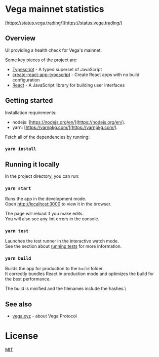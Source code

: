# Vega mainnet statistics

[https://status.vega.trading/](https://status.vega.trading/)

## Overview

UI providing a health check for Vega's mainnet.

Some key pieces of the project are:

- [Typescript](http://www.typescriptlang.org/) - A typed superset of JavaScript
- [create-react-app-typescript](https://github.com/wmonk/create-react-app-typescript]) - Create React apps with no build configuration
- [React](https://reactjs.org/) - A JavaScript library for building user interfaces

## Getting started

Installation requirements:

- nodejs: [https://nodejs.org/en/](https://nodejs.org/en/).
- yarn: [https://yarnpkg.com/](https://yarnpkg.com/).

Fetch all of the dependencies by running:

### `yarn install`

## Running it locally

In the project directory, you can run:

### `yarn start`

Runs the app in the development mode.\
Open [http://localhost:3000](http://localhost:3000) to view it in the browser.

The page will reload if you make edits.\
You will also see any lint errors in the console.

### `yarn test`

Launches the test runner in the interactive watch mode.\
See the section about [running tests](https://facebook.github.io/create-react-app/docs/running-tests) for more information.

### `yarn build`

Builds the app for production to the `build` folder.\
It correctly bundles React in production mode and optimizes the build for the best performance.

The build is minified and the filenames include the hashes.\

## See also

- [vega.xyz](https://vega.xyz) - about Vega Protocol

# License

[MIT](LICENSE)
